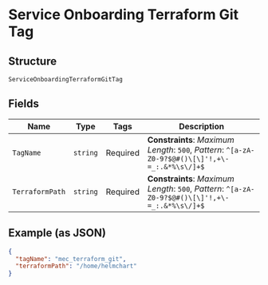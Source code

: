 
# Service Onboarding Terraform Git Tag

## Structure

`ServiceOnboardingTerraformGitTag`

## Fields

| Name | Type | Tags | Description |
|  --- | --- | --- | --- |
| `TagName` | `string` | Required | **Constraints**: *Maximum Length*: `500`, *Pattern*: `^[a-zA-Z0-9?$@#()\[\]'!,+\-=_:.&*%\s\/]+$` |
| `TerraformPath` | `string` | Required | **Constraints**: *Maximum Length*: `500`, *Pattern*: `^[a-zA-Z0-9?$@#()\[\]'!,+\-=_:.&*%\s\/]+$` |

## Example (as JSON)

```json
{
  "tagName": "mec_terraform_git",
  "terraformPath": "/home/helmchart"
}
```

